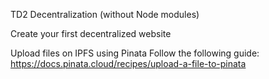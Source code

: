 TD2 Decentralization (without Node modules)

Create your first decentralized website

Upload files on IPFS using Pinata
Follow the following guide: https://docs.pinata.cloud/recipes/upload-a-file-to-pinata
